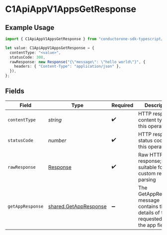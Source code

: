 # C1ApiAppV1AppsGetResponse

## Example Usage

```typescript
import { C1ApiAppV1AppsGetResponse } from "conductorone-sdk-typescript/sdk/models/operations";

let value: C1ApiAppV1AppsGetResponse = {
  contentType: "<value>",
  statusCode: 308,
  rawResponse: new Response("{\"message\": \"hello world\"}", {
    headers: { "Content-Type": "application/json" },
  }),
};
```

## Fields

| Field                                                                                  | Type                                                                                   | Required                                                                               | Description                                                                            |
| -------------------------------------------------------------------------------------- | -------------------------------------------------------------------------------------- | -------------------------------------------------------------------------------------- | -------------------------------------------------------------------------------------- |
| `contentType`                                                                          | *string*                                                                               | :heavy_check_mark:                                                                     | HTTP response content type for this operation                                          |
| `statusCode`                                                                           | *number*                                                                               | :heavy_check_mark:                                                                     | HTTP response status code for this operation                                           |
| `rawResponse`                                                                          | [Response](https://developer.mozilla.org/en-US/docs/Web/API/Response)                  | :heavy_check_mark:                                                                     | Raw HTTP response; suitable for custom response parsing                                |
| `getAppResponse`                                                                       | [shared.GetAppResponse](../../../sdk/models/shared/getappresponse.md)                  | :heavy_minus_sign:                                                                     | The GetAppResponse message contains the details of the requested app in the app field. |